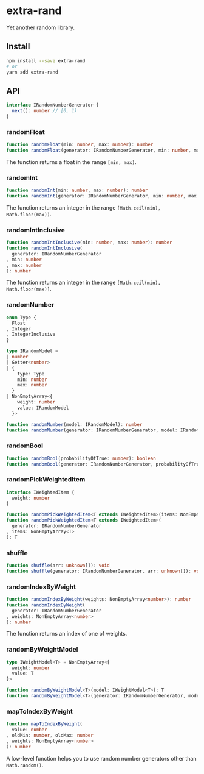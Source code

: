 # extra-rand
Yet another random library.

## Install
```sh
npm install --save extra-rand
# or
yarn add extra-rand
```

## API
```ts
interface IRandomNumberGenerator {
  next(): number // [0, 1)
}
```

### randomFloat
```ts
function randomFloat(min: number, max: number): number
function randomFloat(generator: IRandomNumberGenerator, min: number, max: number): number
```

The function returns a float in the range `[min, max)`.

### randomInt
```ts
function randomInt(min: number, max: number): number
function randomInt(generator: IRandomNumberGenerator, min: number, max: number): number
```

The function returns an integer in the range `[Math.ceil(min), Math.floor(max))`.

### randomIntInclusive
```ts
function randomIntInclusive(min: number, max: number): number
function randomIntInclusive(
  generator: IRandomNumberGenerator
, min: number
, max: number
): number
```

The function returns an integer in the range `[Math.ceil(min), Math.floor(max)]`.

### randomNumber
```ts
enum Type {
  Float
, Integer
, IntegerInclusive
}

type IRandomModel =
| number
| Getter<number>
| {
    type: Type
    min: number
    max: number
  }
| NonEmptyArray<{
    weight: number
    value: IRandomModel
  }>

function randomNumber(model: IRandomModel): number
function randomNumber(generator: IRandomNumberGenerator, model: IRandomModel): number
```

### randomBool
```ts
function randomBool(probabilityOfTrue: number): boolean
function randomBool(generator: IRandomNumberGenerator, probabilityOfTrue: number): boolean
```

### randomPickWeightedItem
```ts
interface IWeightedItem {
  weight: number
}

function randomPickWeightedItem<T extends IWeightedItem>(items: NonEmptyArray<T>): T
function randomPickWeightedItem<T extends IWeightedItem>(
  generator: IRandomNumberGenerator
, items: NonEmptyArray<T>
): T
```

### shuffle
```ts
function shuffle(arr: unknown[]): void
function shuffle(generator: IRandomNumberGenerator, arr: unknown[]): void
```

### randomIndexByWeight
```ts
function randomIndexByWeight(weights: NonEmptyArray<number>): number
function randomIndexByWeight(
  generator: IRandomNumberGenerator
, weights: NonEmptyArray<number>
): number
```

The function returns an index of one of weights.

### randomByWeightModel
```ts
type IWeightModel<T> = NonEmptyArray<{
  weight: number
  value: T
}>

function randomByWeightModel<T>(model: IWeightModel<T>): T
function randomByWeightModel<T>(generator: IRandomNumberGenerator, model: IWeightModel<T>): T
```

### mapToIndexByWeight
```ts
function mapToIndexByWeight(
  value: number
, oldMin: number, oldMax: number
, weights: NonEmptyArray<number>
): number
```

A low-level function helps you to use random number generators other than `Math.random()`.
